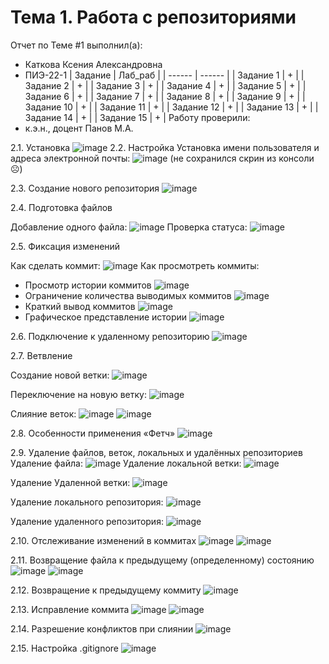 # Тема 1. Работа с репозиториями
Отчет по Теме #1 выполнил(а):
- Каткова Ксения Александровна
- ПИЭ-22-1
| Задание | Лаб_раб |
| ------ | ------ | 
| Задание 1 | + |
| Задание 2 | + |
| Задание 3 | + |
| Задание 4 | + |
| Задание 5 | + |
| Задание 6 | + |
| Задание 7 | + |
| Задание 8 | + |
| Задание 9 | + |
| Задание 10 | + |
| Задание 11 | + |
| Задание 12 | + |
| Задание 13 | + |
| Задание 14 | + |
| Задание 15 | + |
Работу проверили:
- к.э.н., доцент Панов М.А.

2.1. Установка
![image](https://github.com/user-attachments/assets/c1c22c9e-6c92-42ec-90d0-c0f28f0f7760)
2.2. Настройка
Установка имени пользователя и адреса электронной почты:
![image](https://github.com/user-attachments/assets/16b593d3-f9f6-45b6-aba0-8dc63a208416)
(не сохранился скрин из консоли ☹)

2.3. Создание нового репозитория
![image](https://github.com/user-attachments/assets/e6f99e0c-42f1-4f07-a6e8-ce6a1be98404)

2.4. Подготовка файлов

Добавление одного файла:
![image](https://github.com/user-attachments/assets/bd007c80-15e1-4d5a-a5e2-282df400ac47)
Проверка статуса:
![image](https://github.com/user-attachments/assets/e3469f6d-ea54-4edd-add5-e67b45692d08)

2.5. Фиксация изменений

Как сделать коммит:
![image](https://github.com/user-attachments/assets/60e0cb75-a209-4b4c-842e-0e5738ebfdeb)
Как просмотреть коммиты:
- Просмотр истории коммитов
![image](https://github.com/user-attachments/assets/c0444bb3-40b0-49db-8473-a40d8d94ffe0)
- Ограничение количества выводимых коммитов
![image](https://github.com/user-attachments/assets/917c27bb-0eee-4af2-9b17-3d1a15db2356)
- Краткий вывод коммитов
![image](https://github.com/user-attachments/assets/e28e070a-dc3f-45b8-a39a-ed254c4af4e2)
- Графическое представление истории
![image](https://github.com/user-attachments/assets/9ec71770-43eb-4baa-9047-9460b511f675)

2.6. Подключение к удаленному репозиторию
![image](https://github.com/user-attachments/assets/cba82f6a-4b2e-4472-8d0d-4a0f0425c837)

2.7. Ветвление

Создание новой ветки:
![image](https://github.com/user-attachments/assets/8745906a-8f60-44a1-a5d4-5786c54dc175)

Переключение на новую ветку:
![image](https://github.com/user-attachments/assets/3c9572b3-058e-4e3a-ab2d-25a8d65ed92f)

Слияние веток:
![image](https://github.com/user-attachments/assets/9ffa4d8a-86d0-4a80-8cd0-fdae0458edf2)
![image](https://github.com/user-attachments/assets/d68f9c46-b9df-4871-8cb1-c776856adece)

2.8. Особенности применения «Фетч»
![image](https://github.com/user-attachments/assets/959d3b65-32c8-499f-898d-d47faed6ed3d)

2.9. Удаление файлов, веток, локальных и удалённых репозиториев
Удаление файла:
![image](https://github.com/user-attachments/assets/3800c42e-44ba-4d71-b257-1e21a1bd5219)
Удаление локальной ветки:
![image](https://github.com/user-attachments/assets/6495d352-3a80-4498-80fe-fd2313e5c74b)

Удаление Удаленной ветки:
![image](https://github.com/user-attachments/assets/bd51bfbf-26ea-4244-afff-34d829c9f3a2)

Удаление локального репозитория:
![image](https://github.com/user-attachments/assets/5d9aab56-dcad-475d-bb05-9778c3cec577)

Удаление удаленного репозитория:
![image](https://github.com/user-attachments/assets/b311a49c-425c-4a57-8ced-98a1ed266b00)

2.10. Отслеживание изменений в коммитах
![image](https://github.com/user-attachments/assets/df0f8925-313b-45c9-8680-fb5773878a32)
![image](https://github.com/user-attachments/assets/a654c3c2-f18d-476f-8fa4-66da1b21cbf0)

2.11. Возвращение файла к предыдущему (определенному) состоянию
![image](https://github.com/user-attachments/assets/733aae29-d3ee-4d84-ab57-d8cf97034d85)
![image](https://github.com/user-attachments/assets/8b4b7746-334a-4b1a-a7b0-ec2eec9c9e20)

2.12. Возвращение к предыдущему коммиту
![image](https://github.com/user-attachments/assets/7cc8c9f1-f09f-4c15-881a-eb468d418aa1)

2.13. Исправление коммита
![image](https://github.com/user-attachments/assets/b881cc83-caf1-4bf8-8785-d3c7532799ad)
![image](https://github.com/user-attachments/assets/8a0c949d-e807-46c2-ab56-fc87c26ada79)

2.14. Разрешение конфликтов при слиянии
![image](https://github.com/user-attachments/assets/8dc7ba5f-a5fb-46c6-8b49-c88282efbdd4)

2.15. Настройка .gitignore
 ![image](https://github.com/user-attachments/assets/29a367b7-edf0-455b-9eb0-005e949f4ed6)

